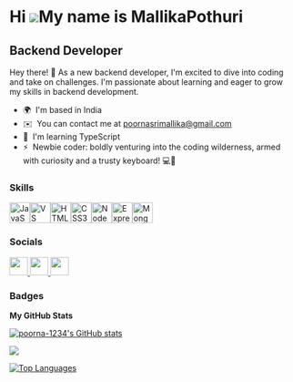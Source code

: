 Hi ![](https://user-images.githubusercontent.com/18350557/176309783-0785949b-9127-417c-8b55-ab5a4333674e.gif)My name is MallikaPothuri
======================================================================================================================================

Backend Developer
-----------------

Hey there! 👋 As a new backend developer, I'm excited to dive into coding and take on challenges. I'm passionate about learning and eager to grow my skills in backend development.

* 🌍  I'm based in India
* ✉️  You can contact me at [poornasrimallika@gmail.com](mailto:poornasrimallika@gmail.com)
* 🧠  I'm learning TypeScript
* ⚡  Newbie coder: boldly venturing into the coding wilderness, armed with curiosity and a trusty keyboard! 💻🌲

### Skills


<p align="left">
<a href="https://developer.mozilla.org/en-US/docs/Web/JavaScript" target="_blank" rel="noreferrer"><img src="https://raw.githubusercontent.com/danielcranney/readme-generator/main/public/icons/skills/javascript-colored.svg" width="36" height="36" alt="JavaScript" /></a><a href="https://code.visualstudio.com/" target="_blank" rel="noreferrer"><img src="https://raw.githubusercontent.com/danielcranney/readme-generator/main/public/icons/skills/visualstudiocode.svg" width="36" height="36" alt="VS Code" /></a><a href="https://developer.mozilla.org/en-US/docs/Glossary/HTML5" target="_blank" rel="noreferrer"><img src="https://raw.githubusercontent.com/danielcranney/readme-generator/main/public/icons/skills/html5-colored.svg" width="36" height="36" alt="HTML5" /></a><a href="https://www.w3.org/TR/CSS/#css" target="_blank" rel="noreferrer"><img src="https://raw.githubusercontent.com/danielcranney/readme-generator/main/public/icons/skills/css3-colored.svg" width="36" height="36" alt="CSS3" /></a><a href="https://nodejs.org/en/" target="_blank" rel="noreferrer"><img src="https://raw.githubusercontent.com/danielcranney/readme-generator/main/public/icons/skills/nodejs-colored.svg" width="36" height="36" alt="NodeJS" /></a><a href="https://expressjs.com/" target="_blank" rel="noreferrer"><img src="https://raw.githubusercontent.com/danielcranney/readme-generator/main/public/icons/skills/express-colored.svg" width="36" height="36" alt="Express" /></a><a href="https://www.mongodb.com/" target="_blank" rel="noreferrer"><img src="https://raw.githubusercontent.com/danielcranney/readme-generator/main/public/icons/skills/mongodb-colored.svg" width="36" height="36" alt="MongoDB" /></a>
</p>


### Socials

<p align="left"> <a href="https://www.github.com/poorna-1234" target="_blank" rel="noreferrer"> <picture> <source media="(prefers-color-scheme: dark)" srcset="https://raw.githubusercontent.com/danielcranney/readme-generator/main/public/icons/socials/github-dark.svg" /> <source media="(prefers-color-scheme: light)" srcset="https://raw.githubusercontent.com/danielcranney/readme-generator/main/public/icons/socials/github.svg" /> <img src="https://raw.githubusercontent.com/danielcranney/readme-generator/main/public/icons/socials/github.svg" width="32" height="32" /> </picture> </a> <a href="http://www.instagram.com/_mallika_pothuri_/" target="_blank" rel="noreferrer"> <picture> <source media="(prefers-color-scheme: dark)" srcset="https://raw.githubusercontent.com/danielcranney/readme-generator/main/public/icons/socials/instagram-dark.svg" /> <source media="(prefers-color-scheme: light)" srcset="https://raw.githubusercontent.com/danielcranney/readme-generator/main/public/icons/socials/instagram.svg" /> <img src="https://raw.githubusercontent.com/danielcranney/readme-generator/main/public/icons/socials/instagram.svg" width="32" height="32" /> </picture> </a> <a href="https://www.linkedin.com/in/sri-mallika-01b9b322a/" target="_blank" rel="noreferrer"> <picture> <source media="(prefers-color-scheme: dark)" srcset="https://raw.githubusercontent.com/danielcranney/readme-generator/main/public/icons/socials/linkedin-dark.svg" /> <source media="(prefers-color-scheme: light)" srcset="https://raw.githubusercontent.com/danielcranney/readme-generator/main/public/icons/socials/linkedin.svg" /> <img src="https://raw.githubusercontent.com/danielcranney/readme-generator/main/public/icons/socials/linkedin.svg" width="32" height="32" /> </picture> </a></p>

### Badges

<b>My GitHub Stats</b>

<a href="http://www.github.com/poorna-1234"><img src="https://github-readme-stats.vercel.app/api?username=poorna-1234&show_icons=true&hide=&count_private=true&title_color=64748b&text_color=3382ed&icon_color=64748b&bg_color=171717&hide_border=true&show_icons=true" alt="poorna-1234's GitHub stats" /></a>

<a href="http://www.github.com/poorna-1234"><img src="https://github-readme-streak-stats.herokuapp.com/?user=poorna-1234&stroke=3382ed&background=171717&ring=64748b&fire=64748b&currStreakNum=3382ed&currStreakLabel=64748b&sideNums=3382ed&sideLabels=3382ed&dates=3382ed&hide_border=true" /></a>

<a href="https://github.com/poorna-1234" align="left"><img src="https://github-readme-stats.vercel.app/api/top-langs/?username=poorna-1234&langs_count=10&title_color=64748b&text_color=3382ed&icon_color=64748b&bg_color=171717&hide_border=true&locale=en&custom_title=Top%20%Languages" alt="Top Languages" /></a>
